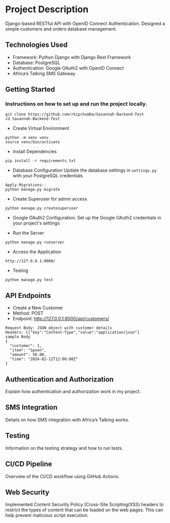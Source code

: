 # Project Description
Django-based RESTful API with OpenID Connect Authentication. 
Designed a simple customers and orders database management.

## Technologies Used
- Framework: Python Django with Django Rest Framework
- Database: PostgreSQL
- Authentication: Google OAuth2 with OpenID Connect
- Africa’s Talking SMS Gateway

## Getting Started

### Instructions on how to set up and run the project locally.
```
git clone https://github.com/rkipchumba/Savannah-Backend-Test
cd Savannah-Backend-Test
```

- Create Virtual Environment
```
python -m venv venv
source venv/bin/activate
```

- Install Dependencies
```
pip install -r requirements.txt
```

- Database Configuration
Update the database settings in `settings.py` with your PostgreSQL credentials
```
Apply Migrations:- 
python manage.py migrate
```

- Create Superuser for admin access
```
python manage.py createsuperuser
```
- Google OAuth2 Configuration:
Set up the Google OAuth2 credentials in your project's settings

- Run the Server
```
python manage.py runserver
```

- Access the Application
```
http://127.0.0.1:8000/
```
- Testing
```
python manage.py test
```




## API Endpoints
- Create a New Customer
- Method: POST
- Endpoint: http://127.0.0.1:8000/api/customers/
```
Request Body: JSON object with customer details
Headers: [{"key":"Content-Type","value":"application/json"]
sample Body
{
  "customer": 1,
  "item": "Spoon",
  "amount": 50.00,
  "time": "2024-02-12T12:00:00Z"
}
```

## Authentication and Authorization

Explain how authentication and authorization work in my project.

## SMS Integration

Details on how SMS integration with Africa’s Talking works.

## Testing

Information on the testing strategy and how to run tests.

## CI/CD Pipeline

Overview of the CI/CD workflow using GitHub Actions.

## Web Security 

Implemented Content Security Policy (Cross-Site Scripting(XSS) headers 
to restrict the types of content that can be loaded on the web pages. 
This can help prevent malicious script execution.


